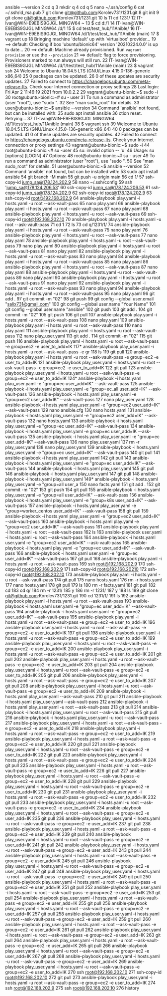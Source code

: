  ansible --version
    2  cd q
    3  mkdir q
    4  cd q
    5  nano ~/.ssh/config
    6  cat ~/.ssh/id_rsa.pub
    7  git clone git@github.com:Korolev731/1231.git
    8  git init
    9  git clone git@github.com:Korolev731/1231.git
   10  ls
   11  cd 1231/
   12  IT-Ivan@WIN-E9EBIS9GJGL MINGW64 ~
   13  $ cd d:/1
   14  IT-Ivan@WIN-E9EBIS9GJGL MINGW64 /d/1
   15  $ cd test/test_hub/11Anible/
   16  IT-Ivan@WIN-E9EBIS9GJGL MINGW64 /d/1/test/test_hub/11Anible (main)
   17  $ vagrant up
   18  Bringing machine 'default' up with 'virtualbox' provider...
   19  ==> default: Checking if box 'ubuntu/bionic64' version '20210224.0.0' is up to date...
   20  ==> default: Machine already provisioned. Run `vagrant provision` or use the `--provision`
   21  ==> default: flag to force provisioning. Provisioners marked to run always will still run.
   22  IT-Ivan@WIN-E9EBIS9GJGL MINGW64 /d/1/test/test_hub/11Anible (main)
   23  $ vagrant ssh
   24  Welcome to Ubuntu 18.04.5 LTS (GNU/Linux 4.15.0-136-generic x86_64)
   25  0 packages can be updated.
   26  0 of these updates are security updates.
   27  Failed to connect to https://changelogs.ubuntu.com/meta-release-lts. Check your Internet connection or proxy settings
   28  Last login: Fri Apr  2 11:46:19 2021 from 10.0.2.2
   29  vagrant@ubuntu-bionic:~$ sudo -i
   30  root@ubuntu-bionic:~# su - user
   31  To run a command as administrator (user "root"), use "sudo <command>".
   32  See "man sudo_root" for details.
   33  user@ubuntu-bionic:~$ ansible --version
   34  Command 'ansible' not found, but can be installed with:
   35  sudo apt install ansible
   36  ction reset. Retrying...
   37  IT-Ivan@WIN-E9EBIS9GJGL MINGW64 /d/1/test/test_hub/11Anible (main)
   38  $ vagrant ssh
   39  Welcome to Ubuntu 18.04.5 LTS (GNU/Linux 4.15.0-136-generic x86_64)
   40  0 packages can be updated.
   41  0 of these updates are security updates.
   42  Failed to connect to https://changelogs.ubuntu.com/meta-release-lts. Check your Internet connection or proxy settings
   43  vagrant@ubuntu-bionic:~$ sudo -i
   44  root@ubuntu-bionic:~# su -user
   45  su: invalid option -- 'u'
   46  Usage: su [options] [LOGIN]
   47  Options:
   48  root@ubuntu-bionic:~# su - user
   49  To run a command as administrator (user "root"), use "sudo <command>".
   50  See "man sudo_root" for details.
   51  user@ubuntu-bionic:~$ ansible --version
   52  Command 'ansible' not found, but can be installed with:
   53  sudo apt install ansible
   54  git branch -M main
   55  git push -u origin main
   56  cd 1/
   57  ssh-copy-id jump_sa@178.124.202.9
   58  nano ~/.ssh/config
   59  ssh 'jump_sa@178.124.206.53'
   60  ssh-copy-id jump_sa@178.124.206.53
   61  ssh-copy-id jump_sa@178.124.202.9
   62  ssh-copy-id root@178.124.202.9
   63  ssh-copy-id root@192.168.202.9
   64  ansible-playbook play.yaml -i hosts.yaml -u root --ask-vault-pass
   65  nano play.yaml
   66  ansible-playbook play.yaml -i hosts.yaml -u root --ask-vault-pass
   67  nano play.yaml
   68  ansible-playbook play.yaml -i hosts.yaml -u root --ask-vault-pass
   69  ssh-copy-id root@192.168.202.10
   70  ansible-playbook play.yaml -i hosts.yaml -u root --ask-vault-pass
   71  cd 1
   72  ls
   73  cd q/1231/1/
   74  ansible-playbook play.yaml -i hosts.yaml -u root --ask-vault-pass
   75  nano play.yaml
   76  ansible-playbook play.yaml -i hosts.yaml -u root --ask-vault-pass
   77  nano play.yaml
   78  ansible-playbook play.yaml -i hosts.yaml -u root --ask-vault-pass
   79  nano play.yaml
   80  ansible-playbook play.yaml -i hosts.yaml -u root --ask-vault-pass
   81  nano play.yaml
   82  ansible-playbook play.yaml -i hosts.yaml -u root --ask-vault-pass
   83  nano play.yaml
   84  ansible-playbook play.yaml -i hosts.yaml -u root --ask-vault-pass
   85  nano play.yaml
   86  ansible-playbook play.yaml -i hosts.yaml -u root --ask-vault-pass
   87  nano play.yaml
   88  ansible-playbook play.yaml -i hosts.yaml -u root --ask-vault-pass
   89  nano play.yaml
   90  ansible-playbook play.yaml -i hosts.yaml -u root --ask-vault-pass
   91  nano play.yaml
   92  ansible-playbook play.yaml -i hosts.yaml -u root --ask-vault-pass
   93  nano play.yaml
   94  ansible-playbook play.yaml -i hosts.yaml -u root --ask-vault-pass
   95  nano play.yaml
   96  git add .
   97  git commit -m "02"
   98  git push
   99  git config --global user.email "salix731@gmail.com"
  100  git config --global user.name "Your Name"
  101  git config --global user.name "ansible"
  102  git push
  103  git add .
  104  git commit -m "02"
  105  git push
  106  git pull
  107  ansible-playbook play.yaml -i hosts.yaml -u root --ask-vault-pass
  108  nano play.yaml
  109  ansible-playbook play.yaml -i hosts.yaml -u root --ask-vault-pass
  110  nano play.yaml
  111  ansible-playbook play.yaml -i hosts.yaml -u root --ask-vault-pass
  112  nano play_user.yaml
  113  git add .
  114  git commit -m "02"
  115  git push
  116  ansible-playbook play.yaml -i hosts.yaml -u root --ask-vault-pass -e group=ec2 -e user_to_add=IK
  117* ansible-playbook play_user.yaml -i hosts.yaml -u root --ask-vault-pass -e gr
  118  ls
  119  git pull
  120  ansible-playbook play.yaml -i hosts.yaml -u root --ask-vault-pass -e group=ec2 -e user_to_add=IK
  121  ansible-playbook play_user.yaml -i hosts.yaml -u root --ask-vault-pass -e group=ec2 -e user_to_add=IK
  122  git pull
  123  ansible-playbook play_user.yaml -i hosts.yaml -u root --ask-vault-pass -e group=ec2 -e user_to_add=IK
  124* ansible-playbook -i hosts.yaml plau_user.yaml -e "group=ec user_add=IK" --ask-vault-pass
  125  ansible-playbook -i hosts.yaml play_user.yaml -e "group=ec_all user_add=IK" --ask-vault-pass
  126  ansible-playbook -i hosts.yaml play_user.yaml -e "group=ec2 user_add=IK" --ask-vault-pass
  127  nano play_user.yaml
  128  ansible-playbook -i hosts.yaml play_user.yaml -e "group=ec2 user_add=IK" --ask-vault-pass
  129  nano ansible.cfg
  130  nano hosts.yaml
  131  ansible-playbook -i hosts.yaml play_user.yaml -e "group=ec2 user_add=IK" --ask-vault-pass
  132  nano hosts.yaml
  133  ansible-playbook -i hosts.yaml play_user.yaml -e "group=ec user_add=IK" --ask-vault-pass
  134  ansible-playbook -i hosts.yaml play_user.yaml -e group=ec user_add=IK --ask-vault-pass
  135  ansible-playbook -i hosts.yaml play_user.yaml -e "group=ec user_add=IK" --ask-vault-pass
  136  nano play_user.yaml
  137  rm -r play_user.yaml
  138  nano play_user.yaml
  139  ansible-playbook -i hosts.yaml play_user.yaml -e "group=ec user_add=IK" --ask-vault-pass
  140  git pull
  141  ansible-playbook -i hosts.yaml play_user.yaml
  142  git pull
  143  ansible-playbook -i hosts.yaml play_user.yaml -e "group=ec user_add=IK" --ask-vault-pass
  144  ansible-playbook -i hosts.yaml play_user.yaml
  145  git pull
  146  ansible-playbook -i hosts.yaml play_user.yaml
  147  git pull
  148  ansible-playbook -i hosts.yaml play_user.yaml
  149* ansible-playbook -i hosts.yaml play_user.yaml -e "group=all user_a
  150  nano facts.yaml
  151  git add .
  152  git commit -m "02"
  153  git push
  154  git pull
  155  ansible-playbook -i hosts.yaml play_user.yaml -e "group=all user_add=IK" --ask-vault-pass
  156  ansible-playbook -i hosts.yaml play_user.yaml -e "group=k8s user_add=IK" --ask-vault-pass
  157  ansible-playbook -i hosts.yaml play_user.yaml -e "group=worker_centos user_add=IK" --ask-vault-pass
  158  git pull
  159  ansible-playbook -i hosts.yaml play_user.yaml -e "group=ec2 user_add=IK" --ask-vault-pass
  160  ansible-playbook -i hosts.yaml play.yaml -e "group=ec2 user_add=IK" --ask-vault-pass
  161  ansible-playbook play.yaml -i hosts.yaml -u root --ask-vault-pass
  162  ls
  163  ansible-playbook user.yaml -i hosts.yaml -u root --ask-vault-pass
  164  ansible-playbook -i hosts.yaml user.yaml -e "group=ec2 user_add=IK" --ask-vault-pass
  165  ansible-playbook -i hosts.yaml play.yaml -e "group=ec user_add=IK" --ask-vault-pass
  166  ansible-playbook -i hosts.yaml user.yaml -e "group=ec user_add=IK" --ask-vault-pass
  167  git pull
  168  ansible-playbook play.yaml -i hosts.yaml -u root --ask-vault-pass
  169  ssh root@192.168.202.9
  170  ssh-copy-id root@192.168.202.9
  171  ssh-copy-id root@192.168.20210
  172  ssh-copy-id root@192.168.202.10
  173  ansible-playbook play.yaml -i hosts.yaml -u root --ask-vault-pass
  174  git pull
  175  nano hosts.yaml
  176  rm -r hosts.yaml
  177  nano hosts.yaml
  178  git pull
  179  ls
  180  rm -r facts.yaml
  181  git pull
  182  cd
  183  cd q/
  184  rm -r 1231/
  185  y
  186  rm -r 1231/
  187  y
  188  ls
  189  git clone git@github.com:Korolev731/1231.git
  190  cd 1231/1/
  191  ls
  192  ansible-playbook play.yaml -i hosts.yaml -u root --ask-vault-pass
  193  ansible-playbook -i hosts.yaml user.yaml -e "group=ec user_add=IK" --ask-vault-pass
  194  ansible-playbook -i hosts.yaml user.yaml -e "group=ec2 user_add=IK" --ask-vault-pass
  195  ansible-playbook play.yaml -i hosts.yaml -u root --ask-vault-pass -e group=ec2 -e user_to_add=IK
  196  ansible-playbook user.yaml -i hosts.yaml -u root --ask-vault-pass -e group=ec2 -e user_to_add=IK
  197  git pull
  198  ansible-playbook user.yaml -i hosts.yaml -u root --ask-vault-pass -e group=ec2 -e user_to_add=IK
  199  ansible-playbook plau_user.yaml -i hosts.yaml -u root --ask-vault-pass -e group=ec2 -e user_to_add=IK
  200  ansible-playbook play_user.yaml -i hosts.yaml -u root --ask-vault-pass -e group=ec2 -e user_to_add=IK
  201  git pull
  202  ansible-playbook play_user.yaml -i hosts.yaml -u root --ask-vault-pass -e group=ec2 -e user_to_add=IK
  203  git pull
  204  ansible-playbook play_user.yaml -i hosts.yaml -u root --ask-vault-pass -e group=ec2 -e user_to_add=IK
  205  git pull
  206  ansible-playbook play_user.yaml -i hosts.yaml -u root --ask-vault-pass -e group=ec2 -e user_to_add=IK
  207  git pull
  208  ansible-playbook play_user.yaml -i hosts.yaml -u root --ask-vault-pass -e group=ec2 -e user_to_add=IK
  209  ansible-playbook -i hosts.yaml play_user.yaml --ask-vault-pass
  210  git pull
  211  ansible-playbook -i hosts.yaml play_user.yaml --ask-vault-pass
  212  ansible-playbook -i hosts.yaml play_user.yaml -u root --ask-vault-pass
  213  git pull
  214  ansible-playbook -i hosts.yaml play_user.yaml -u root --ask-vault-pass
  215  git pull
  216  ansible-playbook -i hosts.yaml play_user.yaml -u root --ask-vault-pass
  217  ansible-playbook play_user.yaml -i hosts.yaml -u root --ask-vault-pass -e group=ec2 -e user_to_add=IK
  218  ansible-playbook play.yaml -i hosts.yaml -u root --ask-vault-pass -e group=ec2 -e user_to_add=IK
  219  ansible-playbook play_user.yaml -i hosts.yaml -u root --ask-vault-pass -e group=ec2 -e user_to_add=IK
  220  git pull
  221  ansible-playbook play_user.yaml -i hosts.yaml -u root --ask-vault-pass -e group=ec2 -e user_to_add=IK
  222  git pull
  223  ansible-playbook play_user.yaml -i hosts.yaml -u root --ask-vault-pass -e group=ec2 -e user_to_add=IK
  224  git pull
  225  ansible-playbook play_user.yaml -i hosts.yaml -u root --ask-vault-pass -e group=ec2 -e user_to_add=IK
  226  git pull
  227  ansible-playbook play_user.yaml -i hosts.yaml -u root --ask-vault-pass -e group=ec2 -e user_to_add=IK
  228  git pull
  229  ansible-playbook play_user.yaml -i hosts.yaml -u root --ask-vault-pass -e group=ec2 -e user_to_add=IK
  230  git pull
  231  ansible-playbook play_user.yaml -i hosts.yaml -u root --ask-vault-pass -e group=ec2 -e user_to_add=IK
  232  git pull
  233  ansible-playbook play_user.yaml -i hosts.yaml -u root --ask-vault-pass -e group=ec2 -e user_to_add=IK
  234  ansible-playbook play_user.yaml -i hosts.yaml -u root --ask-vault-pass -e group=ec2 -e user_add=IK
  235  git pull
  236  ansible-playbook play_user.yaml -i hosts.yaml -u root --ask-vault-pass -e group=ec2 -e user_add=IK
  237  git pull
  238  ansible-playbook play_user.yaml -i hosts.yaml -u root --ask-vault-pass -e group=ec2 -e user_add=IK
  239  git pull
  240  ansible-playbook play_user.yaml -i hosts.yaml -u root --ask-vault-pass -e group=ec2 -e user_add=IK
  241  git pull
  242  ansible-playbook play_user.yaml -i hosts.yaml -u root --ask-vault-pass -e group=ec2 -e user_add=IK
  243  git pull
  244  ansible-playbook play_user.yaml -i hosts.yaml -u root --ask-vault-pass -e group=ec2 -e user_add=IK
  245  git pull
  246  ansible-playbook play_user.yaml -i hosts.yaml -u root --ask-vault-pass -e group=ec2 -e user_add=IK
  247  git pull
  248  ansible-playbook play_user.yaml -i hosts.yaml -u root --ask-vault-pass -e group=ec2 -e user_add=IK
  249  git pull
  250  ansible-playbook play_user.yaml -i hosts.yaml -u root --ask-vault-pass -e group=ec2 -e user_add=IK
  251  git pull
  252  ansible-playbook play_user.yaml -i hosts.yaml -u root --ask-vault-pass -e group=ec2 -e user_add=IK
  253  git pull
  254  ansible-playbook play_user.yaml -i hosts.yaml -u root --ask-vault-pass -e group=ec2 -e user_add=IK
  255  git pull
  256  ansible-playbook play_user.yaml -i hosts.yaml -u root --ask-vault-pass -e group=ec2 -e user_add=IK
  257  git pull
  258  ansible-playbook play_user.yaml -i hosts.yaml -u root --ask-vault-pass -e group=ec2 -e user_add=IK
  259  git pull
  260  ansible-playbook play_user.yaml -i hosts.yaml -u root --ask-vault-pass -e group=ec2 -e user_add=IK
  261  git pull
  262  ansible-playbook play_user.yaml -i hosts.yaml -u root --ask-vault-pass -e group=ec2 -e user_add=IK
  263  git pull
  264  ansible-playbook play_user.yaml -i hosts.yaml -u root --ask-vault-pass -e group=ec2 -e user_add=IK
  265  git pull
  266  ansible-playbook play_user.yaml -i hosts.yaml -u root --ask-vault-pass -e group=ec2 -e user_add=IK
  267  git pull
  268  ansible-playbook play_user.yaml -i hosts.yaml -u root --ask-vault-pass -e group=ec2 -e user_add=IK
  269  ansible-playbook play_user.yaml -i hosts.yaml -u root --ask-vault-pass -e group=ec2 -e user_to_add=IK
  270  ssh root@192.168.202.10
  271  ssh-copy-id root@192.168.202.10
  272  git pull
  273  ansible-playbook play_user.yaml -i hosts.yaml -u root --ask-vault-pass -e group=ec2 -e user_to_add=IK
  274  ssh root@192.168.202.9
  275  ssh root@192.168.202.10
  276  history

